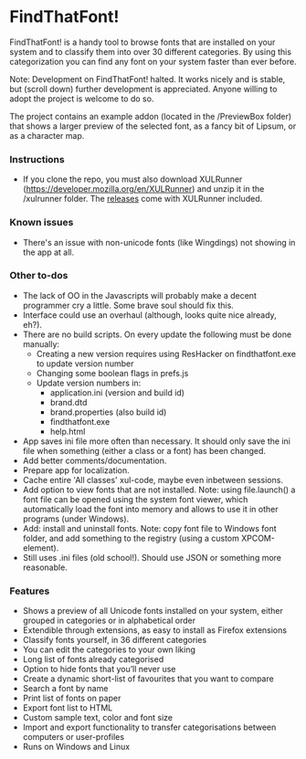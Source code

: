 FindThatFont!
===

FindThatFont! is a handy tool to browse fonts that are installed on your system and to classify them into over 30 different categories. By using this categorization you can find any font on your system faster than ever before.

Note: Development on FindThatFont! halted. It works nicely and is stable, but (scroll down) further development is appreciated. Anyone willing to adopt the project is welcome to do so.

The project contains an example addon (located in the /PreviewBox folder) that shows a larger preview of the selected font, as a fancy bit of Lipsum, or as a character map.

### Instructions

- If you clone the repo, you must also download XULRunner (https://developer.mozilla.org/en/XULRunner) and unzip it in the /xulrunner folder. The [releases][releases] come with XULRunner included.    

[releases]: https://github.com/monkeyinmysoup/FindThatFont-/releases

### Known issues

- There's an issue with non-unicode fonts (like Wingdings) not showing in the app at all.

### Other to-dos

- The lack of OO in the Javascripts will probably make a decent programmer cry a little. Some brave soul should fix this.
- Interface could use an overhaul (although, looks quite nice already, eh?).
- There are no build scripts. On every update the following must be done manually:
  - Creating a new version requires using ResHacker on findthatfont.exe to update version number
  - Changing some boolean flags in prefs.js
  - Update version numbers in:
     - application.ini (version and build id)
     - brand.dtd
     - brand.properties (also build id)
     - findthatfont.exe
     - help.html
- App saves ini file more often than necessary. It should only save the ini file when something (either a class or a font) has been changed.
- Add better comments/documentation.
- Prepare app for localization.
- Cache entire 'All classes' xul-code, maybe even inbetween sessions.
- Add option to view fonts that are not installed. Note: using file.launch() a font file can be opened using the system font viewer, which automatically load the font into memory and allows to use it in other programs (under Windows).
- Add: install and uninstall fonts. Note: copy font file to Windows font folder, and add something to the registry (using a custom XPCOM-element).
- Still uses .ini files (old school!). Should use JSON or something more reasonable.

### Features

- Shows a preview of all Unicode fonts installed on your system, either grouped in categories or in alphabetical order
- Extendible through extensions, as easy to install as Firefox extensions
- Classify fonts yourself, in 36 different categories
- You can edit the categories to your own liking
- Long list of fonts already categorised
- Option to hide fonts that you’ll never use
- Create a dynamic short-list of favourites that you want to compare
- Search a font by name
- Print list of fonts on paper
- Export font list to HTML
- Custom sample text, color and font size
- Import and export functionality to transfer categorisations between computers or user-profiles
- Runs on Windows and Linux

